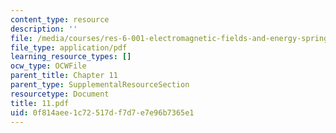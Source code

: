 ```yaml
---
content_type: resource
description: ''
file: /media/courses/res-6-001-electromagnetic-fields-and-energy-spring-2008/0f814aee1c72517df7d7e7e96b7365e1_11.pdf
file_type: application/pdf
learning_resource_types: []
ocw_type: OCWFile
parent_title: Chapter 11
parent_type: SupplementalResourceSection
resourcetype: Document
title: 11.pdf
uid: 0f814aee-1c72-517d-f7d7-e7e96b7365e1
---
```

